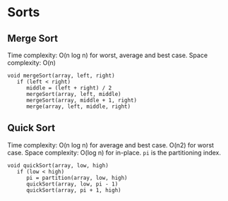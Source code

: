 # Sorts
## Merge Sort
Time complexity: O(n log n) for worst, average and best case.
Space complexity: O(n)
```
void mergeSort(array, left, right)
   if (left < right)
      middle = (left + right) / 2
      mergeSort(array, left, middle)
      mergeSort(array, middle + 1, right)
      merge(array, left, middle, right)
```
## Quick Sort
Time complexity: O(n log n) for average and best case. O(n<super>2</super>) for worst case.
Space complexity: O(log n) for in-place.
`pi` is the partitioning index.
```
void quickSort(array, low, high)
   if (low < high)
      pi = partition(array, low, high)
      quickSort(array, low, pi - 1) 
      quickSort(array, pi + 1, high)
```
